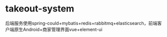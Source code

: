 # takeout-system
后端服务使用spring-could+mybatis+redis+rabbitmq+elasticsearch，前端客户端原生Android+商家管理界面vue+element-ui
